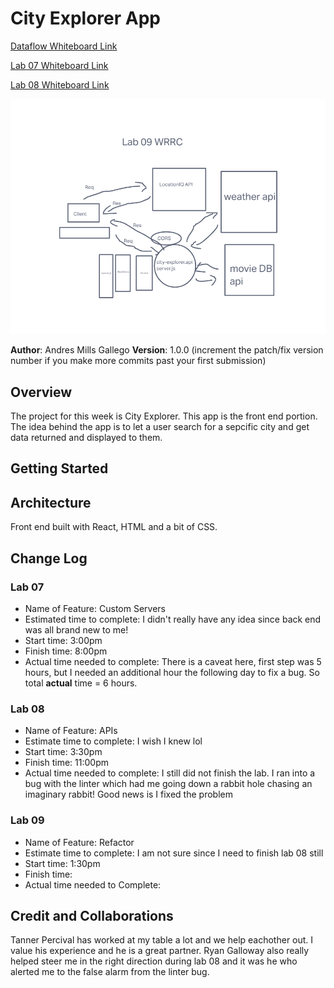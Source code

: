# City Explorer App

[Dataflow Whiteboard Link](https://ryangallaway792749.invisionapp.com/freehand/Module-2---City-Explorer-TcGCZzyX6?dsid_h=3f238faa944539650123d35e007b810ceb08e3c419e9612ba9c479351bb1f387&uid_h=cbbb57444f578b18334d6da7da4326ffef2a73ddf9d3e7cb64238df31b3b81d0)

[Lab 07 Whiteboard Link](https://excalidraw.com/#json=3dEZlsnJjsl2NvoxDR7bZ,zQsVOLNaADLGWWIgALEkGw)

[Lab 08 Whiteboard Link](https://miro.com/app/live-embed/uXjVOK2U1ho=/?moveToViewport=-1676,-1807,3590,3669)

![Lab 09 Whiteboard](/Lab09WRRC.png)

**Author**: Andres Mills Gallego
**Version**: 1.0.0 (increment the patch/fix version number if you make more commits past your first submission)

## Overview
The project for this week is City Explorer.  This app is the front end portion.  The idea behind the app is to let a user search for a sepcific city and get data returned and displayed to them.

## Getting Started


## Architecture

Front end built with React, HTML and a bit of CSS.

## Change Log

### Lab 07
- Name of Feature: Custom Servers
- Estimated time to complete:  I didn't really have any idea since back end was all brand new to me!
- Start time:  3:00pm
- Finish time: 8:00pm
- Actual time needed to complete:  There is a caveat here, first step was 5 hours, but I needed an additional hour the following day to fix a bug.  So total **actual** time = 6 hours.

### Lab 08

- Name of Feature: APIs
- Estimate time to complete: I wish I knew lol
- Start time: 3:30pm
- Finish time: 11:00pm
- Actual time needed to complete: I still did not finish the lab.  I ran into a bug with the linter which had me going down a rabbit hole chasing an imaginary rabbit! Good news is I fixed the problem

### Lab 09

- Name of Feature: Refactor
- Estimate time to complete:  I am not sure since I need to finish lab 08 still
- Start time: 1:30pm
- Finish time: 
- Actual time needed to Complete: 

## Credit and Collaborations

Tanner Percival has worked at my table a lot and we help eachother out.  I value his experience and he is a great partner.  Ryan Galloway also really helped steer me in the right direction during lab 08 and it was he who alerted me to the false alarm from the linter bug.

